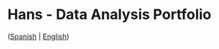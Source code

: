 # Hans - Data Analysis Portfolio 
([Spanish](https://github.com/HansAllTech/Hans_Data_Analysis_Portfolio/blob/main/Proyectos.md#tabla-de-contenido-es--en) | [English](https://github.com/HansAllTech/Hans_Data_Analysis_Portfolio/blob/main/Projects.md#table-of-content-es--en))          
                                           
                                                                                                                                                                                
                                                    
                                                              
                                 
                    
                       
        
    
         
     
   
 
 
 
